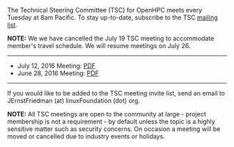 The Technical Steering Committee (TSC) for OpenHPC meets every Tuesday at 8am Pacific. To stay up-to-date, subscribe to the TSC [mailing list](https://lists.openhpc.community/mailman/listinfo/openhpc-tsc).

**NOTE:** We we have cancelled the July 19 TSC meeting to accommodate member's travel schedule. We will resume meetings on July 26.

***

* July 12, 2016 Meeting: [PDF](TK) 
* June 28, 2016 Meeting: [PDF](http://bit.ly/ohpctsc20160628) 

***

If you would like to be added to the TSC meeting invite list, send an email to JErnstFriedman (at) linuxFoundation (dot) org.

**NOTE:** All TSC meetings are open to the community at large - project membership is not a requirement - by default unless the topic is a highly sensitive matter such as security concerns. On occasion a meeting will be moved or cancelled due to industry events or holidays. 

